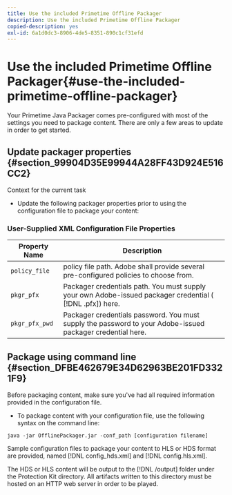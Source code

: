 ```yaml
---
title: Use the included Primetime Offline Packager
description: Use the included Primetime Offline Packager
copied-description: yes
exl-id: 6a1d0dc3-8906-4de5-8351-890c1cf31efd
---
```

# Use the included Primetime Offline Packager{#use-the-included-primetime-offline-packager}

Your Primetime Java Packager comes pre-configured with most of the settings you need to package content. There are only a few areas to update in order to get started.

## Update packager properties {#section_99904D35E99944A28FF43D924E516CC2}

Context for the current task

* Update the following packager properties prior to using the configuration file to package your content:

### User-Supplied XML Configuration File Properties

|  Property Name  | Description  |
|---|---|
|  `policy_file`  |  policy file path. Adobe shall provide several pre-configured policies to choose from.  |
|  `pkgr_pfx`  | Packager credentials path. You must supply your own Adobe-issued packager credential ( [!DNL .pfx]) here.  |
|  `pkgr_pfx_pwd`  | Packager credentials password. You must supply the password to your Adobe-issued packager credential here.  |

## Package using command line {#section_DFBE462679E34D62963BE201FD3321F9}

Before packaging content, make sure you've had all required information provided in the configuration file.

* To package content with your configuration file, use the following syntax on the command line:

```
java -jar OfflinePackager.jar -conf_path [configuration filename]
```

Sample configuration files to package your content to HLS or HDS format are provided, named [!DNL config_hds.xml] and [!DNL config.hls.xml].

The HDS or HLS content will be output to the [!DNL /output] folder under the Protection Kit directory. All artifacts written to this directory must be hosted on an HTTP web server in order to be played.
